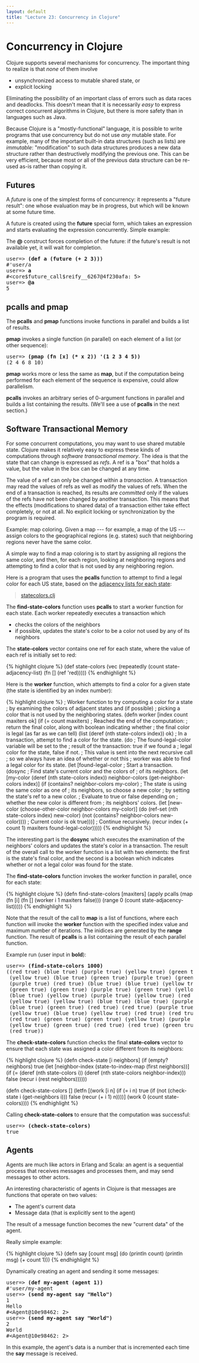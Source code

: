 ```yaml
---
layout: default
title: "Lecture 23: Concurrency in Clojure"
---
```


Concurrency in Clojure
======================

Clojure supports several mechanisms for concurrency. The important thing to realize is that *none* of them involve

-   unsynchronized access to mutable shared state, or
-   explicit locking

Eliminating the possibility of an important class of errors such as data races and deadlocks. This doesn't mean that it is necessarily *easy* to express correct concurrent algorithms in Clojure, but there is more safety than in languages such as Java.

Because Clojure is a "mostly-functional" language, it is possible to write programs that use concurrency but do not use *any* mutable state. For example, many of the important built-in data structures (such as lists) are *immutable*: "modification" to such data structures produces a new data structure rather than destructively modifying the previous one. This can be very efficient, because most or all of the previous data structure can be re-used as-is rather than copying it.

Futures
-------

A *future* is one of the simplest forms of concurrency: it represents a "future result": one whose evaluation may be in progress, but which will be known at some future time.

A future is created using the **future** special form, which takes an expression and starts evaluating the expression concurrently. Simple example:

The **@** construct forces completion of the future: if the future's result is not available yet, it will wait for completion.

<pre>
user=&gt; <b>(def a (future (+ 2 3)))</b>
#'user/a
user=&gt; <b>a</b>
#&lt;core$future_call$reify__6267@4f230afa: 5&gt;
user=&gt; <b>@a</b>
5
</pre>

pcalls and pmap
---------------

The **pcalls** and **pmap** functions invoke functions in parallel and builds a list of results.

**pmap** invokes a single function (in parallel) on each element of a list (or other sequence):

<pre>
user=> <b>(pmap (fn [x] (* x 2)) '(1 2 3 4 5))</b>
(2 4 6 8 10)
</pre>

**pmap** works more or less the same as **map**, but if the computation being performed for each element of the sequence is expensive, could allow parallelism.

**pcalls** invokes an arbitrary series of 0-argument functions in parallel and builds a list containing the results. (We'll see a use of **pcalls** in the next section.)

Software Transactional Memory
-----------------------------

For some concurrent computations, you may want to use shared mutable state. Clojure makes it relatively easy to express these kinds of computations through *software transactional memory*. The idea is that the state that can change is expressed as *refs*. A ref is a "box" that holds a value, but the value in the box can be changed at any time.

The value of a ref can only be changed within a *transaction*. A transaction may read the values of refs as well as modify the values of refs. When the end of a transaction is reached, its results are *committed* only if the values of the refs have not been changed by another transaction. This means that the effects (modifications to shared data) of a transaction either take effect completely, or not at all. No explicit locking or synchronization by the program is required.

Example: map coloring. Given a map --- for example, a map of the US --- assign colors to the geographical regions (e.g. states) such that neighboring regions never have the same color.

A simple way to find a map coloring is to start by assigning all regions the same color, and then, for each region, looking at neighboring regions and attempting to find a color that is not used by any neighboring region.

Here is a program that uses the **pcalls** function to attempt to find a legal color for each US state, based on the [adjacency lists for each state](http://writeonly.wordpress.com/2009/03/20/adjacency-list-of-states-of-the-united-states-us/):

> [statecolors.clj](statecolors.clj)

The **find-state-colors** function uses **pcalls** to start a worker function for each state. Each worker repeatedly executes a transaction which

-   checks the colors of the neighbors
-   if possible, updates the state's color to be a color not used by any of its neighbors

The **state-colors** vector contains one ref for each state, where the value of each ref is initially set to red:

{% highlight clojure %}
(def state-colors
  (vec (repeatedly (count state-adjacency-list) (fn [] (ref 'red)))))
{% endhighlight %}

Here is the **worker** function, which attempts to find a color for a given state (the state is identified by an index number):

{% highlight clojure %}
; Worker function to try computing a color for a state
; by examining the colors of adjacent states and (if possible)
; picking a color that is not used by the neighboring states.
(defn worker [index count maxiters ok]
  (if (= count maxiters)
    ; Reached the end of the computation:
    ; return the final color, along with boolean indicating whether
    ; the final color is legal (as far as we can tell)
    (list (deref (nth state-colors index)) ok)
    ; In a transaction, attempt to find a color for the state.
    (do
      ; The found-legal-color variable will be set to the
      ; result of the transaction: true if we found a
      ; legal color for the state, false if not.
      ; This value is sent into the next recursive call
      ; so we always have an idea of whether or not this
      ; worker was able to find a legal color for its state.
      (let [found-legal-color
             ; Start a transaction.
             (dosync
               ; Find state's current color and the colors of
               ; of its neighbors.
               (let [my-color (deref (nth state-colors index))
                     neighbor-colors (get-neighbor-colors index)]
                 (if (contains? neighbor-colors my-color)
                   ; The state is using the same color as one of
                   ; its neighbors, so choose a new color
                   ; by setting the state's ref to a new color.
                   ; Evaluate to true or false depending on
                   ; whether the new color is different from
                   ; its neighbors' colors.
                   (let [new-color (choose-other-color neighbor-colors my-color)]
                     (do (ref-set (nth state-colors index) new-color)
                         (not (contains? neighbor-colors new-color))))
                   ; Current color is ok
                   true)))]
      ; Continue recursively.
      (recur index (+ count 1) maxiters found-legal-color)))))
{% endhighlight %}

The interesting part is the **dosync** which executes the examination of the neighbors' colors and updates the state's color in a transaction. The result of the overall call to the worker function is a list with two elements: the first is the state's final color, and the second is a boolean which indicates whether or not a legal color was found for the state.

The **find-state-colors** function invokes the worker function in parallel, once for each state:

{% highlight clojure %}
(defn find-state-colors [maxiters]
  (apply pcalls (map (fn [i] (fn [] (worker i 1 maxiters false)))
                     (range 0 (count state-adjacency-list)))))
{% endhighlight %}

Note that the result of the call to **map** is a list of functions, where each function will invoke the **worker** function with the specified index value and maximum number of iterations. The inidices are generated by the **range** function. The result of **pcalls** is a list containing the result of each parallel function.

Example run (user input in **bold**):

<pre>
user=> <b>(find-state-colors 1000)</b>
((red true) (blue true) (purple true) (yellow true) (green true)
 (yellow true) (blue true) (green true) (purple true) (green true)
 (purple true) (red true) (blue true) (blue true) (yellow true)
 (green true) (green true) (purple true) (green true) (yellow true)
 (blue true) (yellow true) (purple true) (yellow true) (red true)
 (yellow true) (yellow true) (blue true) (blue true) (purple true)
 (blue true) (green true) (red true) (red true) (purple true)
 (yellow true) (blue true) (yellow true) (red true) (red true)
 (red true) (green true) (green true) (yellow true) (purple true)
 (yellow true) (green true) (red true) (red true) (green true)
 (red true))
</pre>

The **check-state-colors** function checks the final **state-colors** vector to ensure that each state was assigned a color different from its neighbors:

{% highlight clojure %}
(defn check-state [i neighbors]
  (if (empty? neighbors)
      true
      (let [neighbor-index (state-to-index-map (first neighbors))]
        (if (= (deref (nth state-colors i)) (deref (nth state-colors neighbor-index)))
            false
            (recur i (rest neighbors))))))

(defn check-state-colors []
  (letfn [(work [i n]
            (if (= i n)
                true
                (if (not (check-state i (get-neighbors i)))
                    false
                    (recur (+ i 1) n))))]
    (work 0 (count state-colors))))
{% endhighlight %}

Calling **check-state-colors** to ensure that the computation was successful:

<pre>
user=> <b>(check-state-colors)</b>
true
</pre>

Agents
------

Agents are much like actors in Erlang and Scala: an agent is a sequential process that receives messages and processes them, and may send messages to other actors.

An interesting characteristic of agents in Clojure is that messages are functions that operate on two values:

-   The agent's current data
-   Message data (that is explicitly sent to the agent)

The result of a message function becomes the new "current data" of the agent.

Really simple example:

{% highlight clojure %}
(defn say [count msg]
  (do
    (println count)
    (println msg)
    (+ count 1)))
{% endhighlight %}

Dynamically creating an agent and sending it some messages:

<pre>
user=&gt; <b>(def my-agent (agent 1))</b>
#'user/my-agent
user=&gt; <b>(send my-agent say "Hello")</b>
1
Hello
#&lt;Agent@10e98462: 2&gt;
user=&gt; <b>(send my-agent say "World")</b>
2
World
#&lt;Agent@10e98462: 2&gt;
</pre>

In this example, the agent's data is a number that is incremented each time the **say** message is received.
